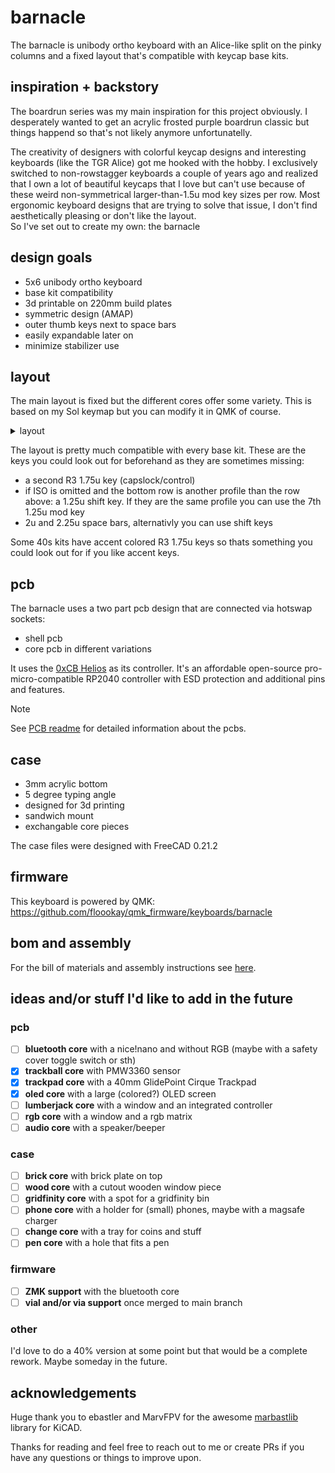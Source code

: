 # barnacle

The barnacle is unibody ortho keyboard with an Alice-like split on the pinky columns and a fixed layout that's compatible with keycap base kits.

## inspiration + backstory

The boardrun series was my main inspiration for this project obviously. I desperately wanted to get an acrylic frosted purple boardrun classic but things happend so that's not likely anymore unfortunatelly.

The creativity of designers with colorful keycap designs and interesting keyboards (like the TGR Alice) got me hooked with the hobby. I exclusively switched to non-rowstagger keyboards a couple of years ago and realized that I own a lot of beautiful keycaps that I love but can't use because of these weird non-symmetrical larger-than-1.5u mod key sizes per row. Most ergonomic keyboard designs that are trying to solve that issue, I don't find aesthetically pleasing or don't like the layout.  
So I've set out to create my own: the barnacle

## design goals

- 5x6 unibody ortho keyboard
- base kit compatibility
- 3d printable on 220mm build plates
- symmetric design (AMAP)
- outer thumb keys next to space bars
- easily expandable later on
- minimize stabilizer use

## layout

The main layout is fixed but the different cores offer some variety. This is based on my Sol keymap but you can modify it in QMK of course.
<details>
<summary>layout</summary>

![layout](./images/layout.png)
</details>

The layout is pretty much compatible with every base kit. These are the keys you could look out for beforehand as they are sometimes missing:
- a second R3 1.75u key (capslock/control)
- if ISO is omitted and the bottom row is another profile than the row above: a 1.25u shift key. If they are the same profile you can use the 7th 1.25u mod key
- 2u and 2.25u space bars, alternativly you can use shift keys

Some 40s kits have accent colored R3 1.75u keys so thats something you could look out for if you like accent keys.

## pcb

The barnacle uses a two part pcb design that are connected via hotswap sockets:  
- shell pcb
- core pcb in different variations

It uses the [0xCB Helios](https://keeb.supply/products/0xcb-helios) as its controller. It's an affordable open-source pro-micro-compatible RP2040 controller with ESD protection and additional pins and features.

> [!NOTE]
> See [PCB readme](./pcb/readme.md) for detailed information about the pcbs.

## case

- 3mm acrylic bottom
- 5 degree typing angle
- designed for 3d printing
- sandwich mount
- exchangable core pieces

The case files were designed with FreeCAD 0.21.2

## firmware

This keyboard is powered by QMK: <https://github.com/floookay/qmk_firmware/keyboards/barnacle>

## bom and assembly

For the bill of materials and assembly instructions see [here](./assembly.md).

## ideas and/or stuff I'd like to add in the future

### pcb

- [ ] **bluetooth core** with a nice!nano and without RGB (maybe with a safety cover toggle switch or sth)
- [x] **trackball core** with PMW3360 sensor
- [x] **trackpad core** with a 40mm GlidePoint Cirque Trackpad
- [x] **oled core** with a large (colored?) OLED screen
- [ ] **lumberjack core** with a window and an integrated controller
- [ ] **rgb core** with a window and a rgb matrix
- [ ] **audio core** with a speaker/beeper

### case

- [ ] **brick core** with brick plate on top
- [ ] **wood core** with a cutout wooden window piece
- [ ] **gridfinity core** with a spot for a gridfinity bin
- [ ] **phone core** with a holder for (small) phones, maybe with a magsafe charger
- [ ] **change core** with a tray for coins and stuff
- [ ] **pen core** with a hole that fits a pen

### firmware

- [ ] **ZMK support** with the bluetooth core
- [ ] **vial and/or via support** once merged to main branch

### other

I'd love to do a 40% version at some point but that would be a complete rework. Maybe someday in the future.

## acknowledgements

Huge thank you to ebastler and MarvFPV for the awesome [marbastlib](https://github.com/ebastler/marbastlib) library for KiCAD.

Thanks for reading and feel free to reach out to me or create PRs if you have any questions or things to improve upon.
